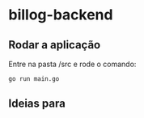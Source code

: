 # billog-backend

## Rodar a aplicação
Entre na pasta /src e rode o comando:

```
go run main.go
```

## Ideias para 